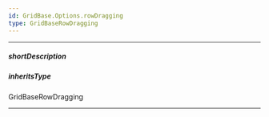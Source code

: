 ```yaml
---
id: GridBase.Options.rowDragging
type: GridBaseRowDragging
---
```

---
##### shortDescription
<!-- Description goes here -->

##### inheritsType
GridBaseRowDragging

---
<!-- Description goes here -->